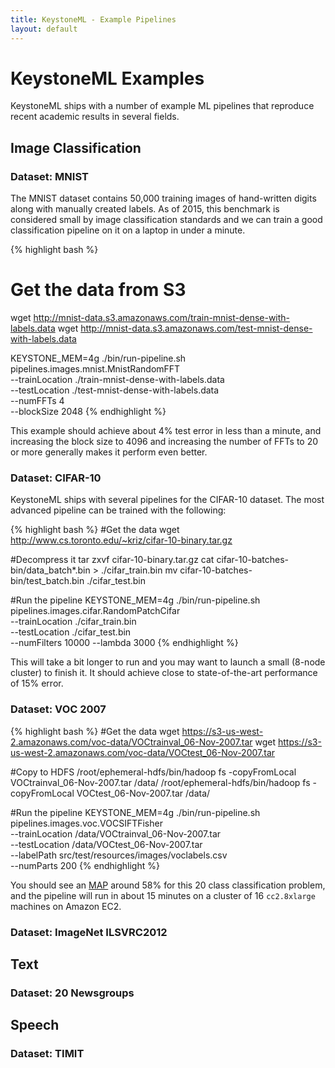 ```yaml
---
title: KeystoneML - Example Pipelines
layout: default
---
```


# KeystoneML Examples

KeystoneML ships with a number of example ML pipelines that reproduce recent academic results in several fields. 

## Image Classification

### Dataset: MNIST

The MNIST dataset contains 50,000 training images of hand-written digits along with manually created labels.
As of 2015, this benchmark is considered small by image classification standards and we can train a good classification pipeline on it on a laptop in under a minute.

{% highlight bash %}
# Get the data from S3
wget http://mnist-data.s3.amazonaws.com/train-mnist-dense-with-labels.data
wget http://mnist-data.s3.amazonaws.com/test-mnist-dense-with-labels.data

KEYSTONE_MEM=4g ./bin/run-pipeline.sh \
  pipelines.images.mnist.MnistRandomFFT \
  --trainLocation ./train-mnist-dense-with-labels.data \
  --testLocation ./test-mnist-dense-with-labels.data \
  --numFFTs 4 \
  --blockSize 2048
{% endhighlight %}

This example should achieve about 4% test error in less than a minute, and increasing the block size to 4096 and increasing the number of FFTs to 20 or more generally makes it perform even better.


### Dataset: CIFAR-10
KeystoneML ships with several pipelines for the CIFAR-10 dataset. The most advanced pipeline can be trained with the following:

{% highlight bash %}
#Get the data
wget http://www.cs.toronto.edu/~kriz/cifar-10-binary.tar.gz

#Decompress it
tar zxvf cifar-10-binary.tar.gz
cat cifar-10-batches-bin/data_batch*.bin > ./cifar_train.bin
mv cifar-10-batches-bin/test_batch.bin ./cifar_test.bin

#Run the pipeline
KEYSTONE_MEM=4g ./bin/run-pipeline.sh \
  pipelines.images.cifar.RandomPatchCifar \
  --trainLocation ./cifar_train.bin \
  --testLocation ./cifar_test.bin \
  --numFilters 10000
  --lambda 3000
{% endhighlight %}

This will take a bit longer to run and you may want to launch a small (8-node cluster) to finish it. It should achieve close to state-of-the-art performance of 15% error.

### Dataset: VOC 2007

{% highlight bash %}
#Get the data
wget https://s3-us-west-2.amazonaws.com/voc-data/VOCtrainval_06-Nov-2007.tar
wget https://s3-us-west-2.amazonaws.com/voc-data/VOCtest_06-Nov-2007.tar

#Copy to HDFS
/root/ephemeral-hdfs/bin/hadoop fs -copyFromLocal VOCtrainval_06-Nov-2007.tar /data/
/root/ephemeral-hdfs/bin/hadoop fs -copyFromLocal VOCtest_06-Nov-2007.tar /data/


#Run the pipeline
KEYSTONE_MEM=4g ./bin/run-pipeline.sh \
  pipelines.images.voc.VOCSIFTFisher \
  --trainLocation /data/VOCtrainval_06-Nov-2007.tar \
  --testLocation /data/VOCtest_06-Nov-2007.tar \
  --labelPath src/test/resources/images/voclabels.csv \
  --numParts 200
{% endhighlight %}

You should see an [MAP](http://en.wikipedia.org/wiki/Information_retrieval#Mean_average_precision) around 58% for this 20 class classification problem, and the pipeline will run in about 15 minutes on a cluster of 16 `cc2.8xlarge` machines on Amazon EC2. 


### Dataset: ImageNet ILSVRC2012

## Text

### Dataset: 20 Newsgroups


## Speech

### Dataset: TIMIT
